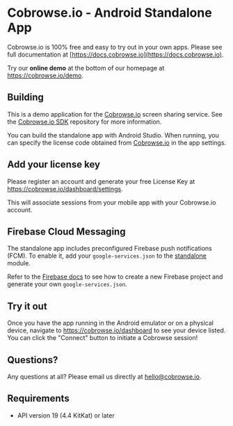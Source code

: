 # Cobrowse.io - Android Standalone App

Cobrowse.io is 100% free and easy to try out in your own apps. Please see full documentation at [https://docs.cobrowse.io](https://docs.cobrowse.io).

Try our **online demo** at the bottom of our homepage at <https://cobrowse.io/demo>.

## Building

This is a demo application for the [Cobrowse.io](https://cobrowse.io/) screen sharing service. See the [Cobrowse.io SDK](https://github.com/cobrowseio/cobrowse-sdk-android-binary) repository for more information.

You can build the standalone app with Android Studio. When running, you can specify the license code obtained from [Cobrowse.io](https://cobrowse.io/) in the app settings.

## Add your license key

Please register an account and generate your free License Key at <https://cobrowse.io/dashboard/settings>.

This will associate sessions from your mobile app with your Cobrowse.io account.

## Firebase Cloud Messaging

The standalone app includes preconfigured Firebase push notifications (FCM). To enable it, add your `google-services.json` to the [standalone](/standalone) module.

Refer to the [Firebase docs](https://firebase.google.com/docs/android/setup) to see how to create a new Firebase project and generate your own `google-services.json`.

## Try it out

Once you have the app running in the Android emulator or on a physical device, navigate to <https://cobrowse.io/dashboard> to see your device listed. You can click the "Connect" button to initiate a Cobrowse session!

## Questions?
Any questions at all? Please email us directly at [hello@cobrowse.io](mailto:hello@cobrowse.io).

## Requirements

* API version 19 (4.4 KitKat) or later
